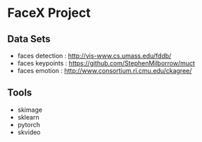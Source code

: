  # FaceX Project
 
 ## Data Sets
 
 - faces detection : http://vis-www.cs.umass.edu/fddb/
 - faces keypoints : https://github.com/StephenMilborrow/muct
 - faces emotion : http://www.consortium.ri.cmu.edu/ckagree/
 
 ## Tools

 - skimage 
 - sklearn
 - pytorch
 - skvideo
  
